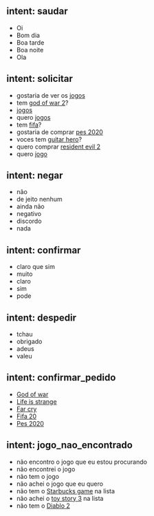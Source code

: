 ## intent: saudar
- Oi
- Bom dia
- Boa tarde
- Boa noite
- Ola

## intent: solicitar
- gostaria de ver os [jogos](jogo)
- tem [god of war 2](jogo)?
- [jogos](jogo)
- quero [jogos](jogo)
- tem [fifa](jogo)?
- gostaria de comprar [pes 2020](jogo)
-  voces tem [guitar hero](jogo)?
- quero comprar [resident evil 2](jogo)
- quero [jogo](jogo)

## intent: negar
- não
- de jeito nenhum
- ainda não
- negativo
- discordo
- nada

## intent: confirmar
- claro que sim
- muito
- claro
- sim
- pode

## intent: despedir
- tchau
- obrigado
- adeus
- valeu

## intent: confirmar_pedido
- [God of war](jogo) 
- [Life is strange](jogo)
- [Far cry](jogo)
- [Fifa 20](jogo)
- [Pes 2020](jogo)

## intent: jogo_nao_encontrado
- não encontro o jogo que eu estou procurando
- não encontrei o jogo
- não tem o jogo
- não achei o jogo que eu quero
- não tem o [Starbucks game](jogo) na lista
- não achei o [toy story 3](jogo) na lista
- não tem o [Diablo 2](jogo)